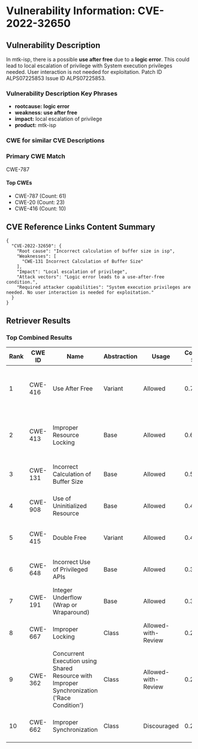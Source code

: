 # Vulnerability Information: CVE-2022-32650

## Vulnerability Description
In mtk-isp, there is a possible **use after free** due to a **logic error**. This could lead to local escalation of privilege with System execution privileges needed. User interaction is not needed for exploitation. Patch ID ALPS07225853 Issue ID ALPS07225853.

### Vulnerability Description Key Phrases
- **rootcause:** **logic error**
- **weakness:** **use after free**
- **impact:** local escalation of privilege
- **product:** mtk-isp

### CWE for similar CVE Descriptions
### Primary CWE Match
CWE-787

#### Top CWEs
- CWE-787 (Count: 61)
- CWE-20 (Count: 23)
- CWE-416 (Count: 10)

## CVE Reference Links Content Summary
```
{
  "CVE-2022-32650": {
    "Root cause": "Incorrect calculation of buffer size in isp",
    "Weaknesses": [
      "CWE-131 Incorrect Calculation of Buffer Size"
    ],
    "Impact": "Local escalation of privilege",
    "Attack vectors": "Logic error leads to a use-after-free condition.",
    "Required attacker capabilities": "System execution privileges are needed. No user interaction is needed for exploitation."
  }
}
```

## Retriever Results

### Top Combined Results

| Rank | CWE ID | Name | Abstraction | Usage | Combined Score | Retrievers | Individual Scores |
|------|--------|------|-------------|-------|---------------|------------|-------------------|
| 1 | CWE-416 | Use After Free | Variant | Allowed | 0.7094 | dense, sparse, graph | dense: 0.536, sparse: 0.390, graph: 0.775 |
| 2 | CWE-413 | Improper Resource Locking | Base | Allowed | 0.6948 | dense, sparse, graph | dense: 0.530, sparse: 0.369, graph: 0.612 |
| 3 | CWE-131 | Incorrect Calculation of Buffer Size | Base | Allowed | 0.5647 | dense, sparse | dense: 0.525, sparse: 0.528 |
| 4 | CWE-908 | Use of Uninitialized Resource | Base | Allowed | 0.4940 | dense, sparse | dense: 0.517, sparse: 0.411 |
| 5 | CWE-415 | Double Free | Variant | Allowed | 0.4499 | sparse, graph | sparse: 0.367, graph: 0.776 |
| 6 | CWE-648 | Incorrect Use of Privileged APIs | Base | Allowed | 0.3699 | dense, sparse | dense: 0.503, sparse: 0.206 |
| 7 | CWE-191 | Integer Underflow (Wrap or Wraparound) | Base | Allowed | 0.3675 | dense, sparse | dense: 0.505, sparse: 0.200 |
| 8 | CWE-667 | Improper Locking | Class | Allowed-with-Review | 0.2960 | dense, sparse | dense: 0.514, sparse: 0.431 |
| 9 | CWE-362 | Concurrent Execution using Shared Resource with Improper Synchronization ('Race Condition') | Class | Allowed-with-Review | 0.2670 | sparse, graph | sparse: 0.405, graph: 0.623 |
| 10 | CWE-662 | Improper Synchronization | Class | Discouraged | 0.2552 | sparse, graph | sparse: 0.427, graph: 0.911 |

